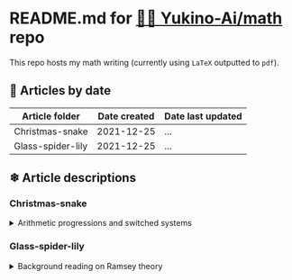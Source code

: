 # README.md for [🐙🐱 Yukino-Ai/math](https://github.com/Yukino-Ai/math) repo

This repo hosts my math writing (currently using `LaTeX` outputted to `pdf`).

## 📅 Articles by date

| Article folder    | Date created | Date last updated |
| ----------------- | ------------ | ----------------- |
| Christmas-snake   | 2021-12-25   | ...               |
| Glass-spider-lily | 2021-12-25   | ...               |

## ❄ Article descriptions

### Christmas-snake

<details><summary>Arithmetic progressions and switched systems</summary>
This article explores potential connections between [👤 Ben Green](http://people.maths.ox.ac.uk/greenbj/)'s recent paper on van der Waerden numbers [📝 here](https://arxiv.org/abs/2102.01543) and switched systems (e.g. see these [📝 lecture notes](https://personal.utdallas.edu/~makarenkov/notes_switched_systems.pdf) by [👤 Oleg Makarenkov](https://personal.utdallas.edu/~makarenkov/)).

#### Other links

Quanta Magazine article:  
[⚛ Mathematician Hurls Structure and Disorder Into Century-Old Problem](https://www.quantamagazine.org/oxford-mathematician-advances-century-old-combinatorics-problem-20211215/)  
[👤 Erica Klarreich](http://www.ericaklarreich.com/)

</details>

### Glass-spider-lily

<details><summary>Background reading on Ramsey theory</summary>
This article works through some simple examples in Ramsey theory. Sources include the [👥 Wikipedia article on Ramsey theory](https://en.wikipedia.org/wiki/Ramsey_theory) and maybe some examples from [📔 The Mathematical Coloring Book](https://en.wikipedia.org/wiki/ The_Mathematical_Coloring_Book) by [👤 Alexander Soifer](https://asoifer.uccs.edu/).
</details>
